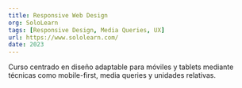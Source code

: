 ```yaml
---
title: Responsive Web Design
org: SoloLearn
tags: [Responsive Design, Media Queries, UX]
url: https://www.sololearn.com/
date: 2023
---
```


Curso centrado en diseño adaptable para móviles y tablets mediante técnicas como mobile-first, media queries y unidades relativas.
